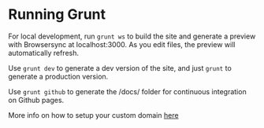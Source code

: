# Running Grunt

For local development, run `grunt ws` to build the site and generate a preview with Browsersync at localhost:3000. As you edit files, the preview will automatically refresh.

Use `grunt dev` to generate a dev version of the site, and just `grunt` to generate a production version.

Use `grunt github` to generate the /docs/ folder for continuous integration on Github pages.

More info on how to setup your custom domain [here](https://youtu.be/gmxxA32yrFU)
